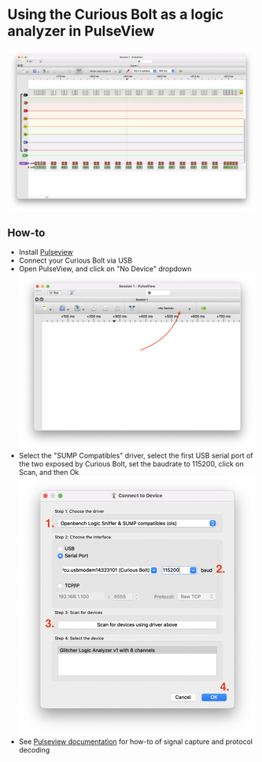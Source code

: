 # Using the Curious Bolt as a logic analyzer in PulseView


![A screenshot of PulseView being used with Curious Bolt](images/pulseview.png)

## How-to
- Install [Pulseview](https://sigrok.org/wiki/Downloads)
- Connect your Curious Bolt via USB
- Open PulseView, and click on "No Device" dropdown
![](images/pulseview_connect1.png)
- Select the "SUMP Compatibles" driver, select the first USB serial port of the two exposed by Curious Bolt, set the baudrate to 115200, click on Scan, and then Ok
![](images/pulseview_connect2.png)
- See [Pulseview documentation](https://www.sigrok.org/doc/pulseview/0.4.1/manual.html) for how-to of signal capture and protocol decoding